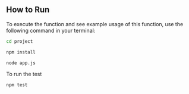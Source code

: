 ## How to Run

To execute the function and see example usage of this function, use the following command in your terminal:

```bash
cd project
```

```bash
npm install
```

```bash
node app.js
```

To run the test

```bash
npm test
```
